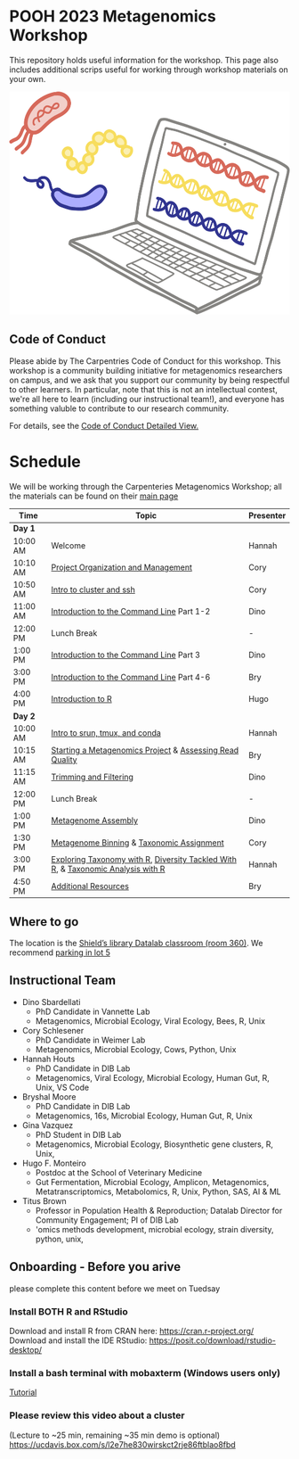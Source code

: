 # POOH 2023 Metagenomics Workshop
This repository holds useful information for the workshop. This page also includes additional scrips useful for working through workshop materials on your own.
<p align="center">
  <img src="https://github.com/POOH-at-UCDavis/metagenomics_workshop/blob/429815b55d079b3e3ed53f5c0e15530ea52d5695/images/metagenomics_icon.png" width="600" height="400">
</p>

## Code of Conduct
Please abide by The Carpentries Code of Conduct for this workshop. 
This workshop is a community building initiative for metagenomics researchers on campus, and we ask that you support our community by being respectful to other learners. In particular, note that this is not an intellectual contest, we're all here to learn (including our instructional team!), and everyone has something valuble to contribute to our research community.

For details, see the [Code of Conduct Detailed View.](https://docs.carpentries.org/topic_folders/policies/code-of-conduct.html#the-carpentries-code-of-conduct)

# Schedule
We will be working through the Carpenteries Metagenomics Workshop; all the materials can be found on their [main page](https://carpentries-lab.github.io/metagenomics-workshop/)



| Time     | Topic                                                                                                                                                          | Presenter |
|----------|----------------------------------------------------------------------------------------------------------------------------------------------------------------|-----------|
|**Day 1**|                                                                                                                                                                 |           |
| 10:00 AM | Welcome                                                                                                                                                        | Hannah    |
| 10:10 AM | [Project Organization and Management](https://carpentries-lab.github.io/metagenomics-organization/)                                                            | Cory      |
| 10:50 AM | [Intro to cluster and ssh](https://hackmd.io/@hehouts/HJevyWpa2)                                                                                               | Cory      |
| 11:00 AM | [Introduction to the Command Line](https://carpentries-incubator.github.io/shell-metagenomics/) Part 1-2                                                       | Dino      |
| 12:00 PM | Lunch Break                                                                                                                                                    | -         |
| 1:00 PM  | [Introduction to the Command Line](https://carpentries-incubator.github.io/shell-metagenomics/) Part 3                                                         | Dino      |
| 3:00 PM  | [Introduction to the Command Line](https://carpentries-incubator.github.io/shell-metagenomics/) Part 4-6                                                       | Bry       |
| 4:00 PM  | [Introduction to R](https://carpentries-incubator.github.io/introduction-to-R-for-metagenomics/)                                                               | Hugo      |
|**Day 2** |                                                                                                                                                                |           |
| 10:00 AM | [Intro to srun, tmux, and conda](https://hackmd.io/dvBF7MAoR5Cj2L-ivpamLg?view#srun)                                                                                                                                  | Hannah    |
| 10:15 AM | [Starting a Metagenomics Project](https://carpentries-lab.github.io/metagenomics-analysis/01-background-metadata/index.html) & [Assessing Read Quality](https://carpentries-lab.github.io/metagenomics-analysis/02-assessing-read-quality/index.html) | Bry       |
| 11:15 AM | [Trimming and Filtering](https://carpentries-lab.github.io/metagenomics-analysis/03-trimming-filtering/index.html)                                             | Dino      |
| 12:00 PM | Lunch Break                                                                                                                                                    | -         |
| 1:00 PM  | [Metagenome Assembly](https://carpentries-lab.github.io/metagenomics-analysis/04-assembly/index.html)                                                          | Dino      |
| 1:30 PM  | [Metagenome Binning](https://carpentries-lab.github.io/metagenomics-analysis/05-binning/index.html) & [Taxonomic Assignment](https://carpentries-lab.github.io/metagenomics-analysis/06-taxonomic/index.html) | Cory      |
| 3:00 PM  | [Exploring Taxonomy with R](https://carpentries-lab.github.io/metagenomics-analysis/07-phyloseq/index.html), [Diversity Tackled With R](https://carpentries-lab.github.io/metagenomics-analysis/08-Diversity-tackled-with-R/index.html), & [Taxonomic Analysis with R](https://carpentries-lab.github.io/metagenomics-analysis/09-abundance-analyses/index.html) | Hannah    |
| 4:50 PM  | [Additional Resources](https://carpentries-lab.github.io/metagenomics-analysis/10-OtherResources/index.html)                                                   | Bry       |


## Where to go
The location is the [Shield’s library Datalab classroom (room 360)](https://datalab.ucdavis.edu/directions/). We recommend [parking in lot 5](https://goo.gl/maps/16CK2gMQizBsM6an8)


## Instructional Team
- Dino Sbardellati
  - PhD Candidate in Vannette Lab
  - Metagenomics, Microbial Ecology, Viral Ecology, Bees, R, Unix
- Cory Schlesener
  - PhD Candidate in Weimer Lab
  - Metagenomics, Microbial Ecology, Cows, Python, Unix
- Hannah Houts
  - PhD Candidate in DIB Lab
  - Metagenomics, Viral Ecology, Microbial Ecology, Human Gut, R, Unix, VS Code
- Bryshal Moore
  - PhD Candidate in DIB Lab
  - Metagenomics, 16s, Microbial Ecology, Human Gut, R, Unix
- Gina Vazquez
  - PhD Student in DIB Lab
  - Metagenomics, Microbial Ecology, Biosynthetic gene clusters, R, Unix, 
- Hugo F. Monteiro
  - Postdoc at the School of Veterinary Medicine
  - Gut Fermentation, Microbial Ecology, Amplicon, Metagenomics, Metatranscriptomics, Metabolomics, R, Unix, Python, SAS, AI & ML
- Titus Brown
  - Professor in Population Health & Reproduction; Datalab Director for Community Engagement; PI of DIB Lab
  - 'omics methods development, microbial ecology, strain diversity, python, unix, 


## Onboarding - Before you arive
please complete this content before we meet on Tuedsay
###  Install BOTH R and RStudio
Download and install R from CRAN here: https://cran.r-project.org/
Download and install the IDE RStudio: https://posit.co/download/rstudio-desktop/
###  Install a bash terminal with mobaxterm (Windows users only)
[Tutorial](https://mobaxterm.mobatek.net/)
### Please review this video about a cluster
(Lecture to ~25 min, remaining ~35 min demo is optional)
https://ucdavis.box.com/s/l2e7he830wirskct2rje86ftblao8fbd



